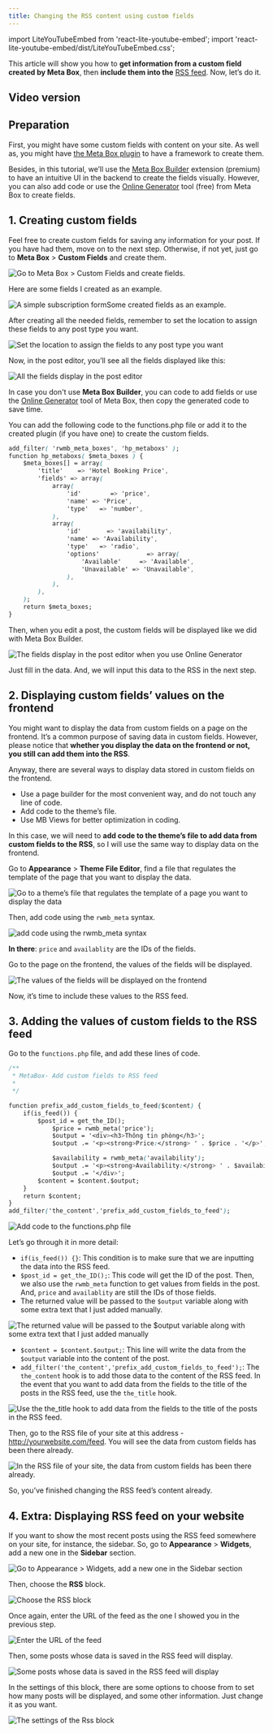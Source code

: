 ```yaml
---
title: Changing the RSS content using custom fields
---
```


import LiteYouTubeEmbed from 'react-lite-youtube-embed';
import 'react-lite-youtube-embed/dist/LiteYouTubeEmbed.css';

This article will show you how to **get information from a custom field created by Meta Box**, then **include them into the** [RSS feed](https://gretathemes.com/rss-feed-applications-wordpress/). Now, let’s do it.

## Video version

<LiteYouTubeEmbed id='PJR2Unkz4WE'/>

## Preparation

First, you might have some custom fields with content on your site. As well as, you might have [the Meta Box plugin](https://wordpress.org/plugins/meta-box/) to have a framework to create them.
 
Besides, in this tutorial, we’ll use the [Meta Box Builder](https://metabox.io/plugins/meta-box-builder/) extension (premium) to have an intuitive UI in the backend to create the fields visually. However, you can also add code or use the [Online Generator](https://metabox.io/online-generator/) tool (free) from Meta Box to create fields.

## 1. Creating custom fields

Feel free to create custom fields for saving any information for your post. If you have had them, move on to the next step. Otherwise, if not yet, just go to **Meta Box** > **Custom Fields** and create them.

![Go to Meta Box > Custom Fields and create fields.](https://i.imgur.com/FRD5WT0.png)

Here are some fields I created as an example.

![A simple subscription formSome created fields as an example.](https://i.imgur.com/YPrYnej.png)

After creating all the needed fields, remember to set the location to assign these fields to any post type you want.

![Set the location to assign the fields to any post type you want](https://i.imgur.com/gbl0AO0.png)

Now, in the post editor, you’ll see all the fields displayed like this:

![All the fields display in the post editor](https://i.imgur.com/wpW5tXw.png)

In case you don't use **Meta Box Builder**, you can code to add fields or use the [Online Generator](https://metabox.io/online-generator/) tool of Meta Box, then copy the generated code to save time.

You can add the following code to the functions.php file or add it to the created plugin (if you have one) to create the custom fields.

```css
add_filter( 'rwmb_meta_boxes', 'hp_metaboxs' );
function hp_metaboxs( $meta_boxes ) {
    $meta_boxes[] = array(
        'title'    => 'Hotel Booking Price',
        'fields' => array(
            array(
                'id'        => 'price',
                'name' => 'Price',
                'type'   => 'number',
            ),
            array(
                'id'       => 'availability',
                'name' => 'Availability',
                'type'   => 'radio',
                'options'             => array(
                    'Available'     => 'Available',
                    'Unavailable' => 'Unavailable',
                ),
            ),
        ),
    );
    return $meta_boxes;
}
```

Then, when you edit a post, the custom fields will be displayed like we did with Meta Box Builder.

![The fields display in the post editor when you use Online Generator](https://i.imgur.com/wpW5tXw.png)

Just fill in the data. And, we will input this data to the RSS in the next step.

## 2. Displaying custom fields’ values on the frontend

You might want to display the data from custom fields on a page on the frontend. It’s a common purpose of saving data in custom fields. However, please notice that **whether you display the data on the frontend or not, you still can add them into the RSS**.

Anyway, there are several ways to display data stored in custom fields on the frontend.

* Use a page builder for the most convenient way, and do not touch any line of code.
* Add code to the theme’s file.
* Use MB Views for better optimization in coding.

In this case, we will need to **add code to the theme’s file to add data from custom fields to the RSS**, so I will use the same way to display data on the frontend.

Go to **Appearance** > **Theme File Editor**, find a file that regulates the template of the page that you want to display the data.

![Go to a theme’s file that regulates the template of a page you want to display the data](https://i.imgur.com/EtxhzlE.png)

Then, add code using the `rwmb_meta` syntax.

![add code using the rwmb_meta syntax](https://i.imgur.com/zBzM906.png)

**In there**: `price` and `availablity` are the IDs of the fields.

Go to the page on the frontend, the values of the fields will be displayed.

![The values of the fields will be displayed on the frontend](https://i.imgur.com/cdPqj3Y.png)

Now, it’s time to include these values to the RSS feed.

## 3. Adding the values of custom fields to the RSS feed

Go to the `functions.php` file, and add these lines of code.

```css
/**
 * MetaBox- Add custom fields to RSS feed
 *
 */

function prefix_add_custom_fields_to_feed($content) {
    if(is_feed()) {
        $post_id = get_the_ID();
            $price = rwmb_meta('price');
            $output = '<div><h3>Thông tin phòng</h3>';
            $output .= '<p><strong>Price:</strong> ' . $price . '</p>';

            $availability = rwmb_meta('availability');
            $output .= '<p><strong>Availability:</strong> ' . $availability . '</p>';
            $output .= '</div>'; 
        $content = $content.$output;
    }
    return $content;
}
add_filter('the_content','prefix_add_custom_fields_to_feed');
```

![Add code to the functions.php file](https://i.imgur.com/EQ0h5dZ.png)

Let’s go through it in more detail:

* `if(is_feed()) {}`: This condition is to make sure that we are inputting the data into the RSS feed.
* `$post_id = get_the_ID();`: This code will get the ID of the post. Then, we also use the `rwmb_meta` function to get values from fields in the post. And, `price` and `availablity` are still the IDs of those fields.
* The returned value will be passed to the `$output` variable along with some extra text that I just added manually.

![The returned value will be passed to the $output variable along with some extra text that I just added manually](https://i.imgur.com/ywCJm7x.png)

* `$content = $content.$output;`: This line will write the data from the `$output` variable into the content of the post.
* `add_filter('the_content','prefix_add_custom_fields_to_feed');`: The `the_content` hook is to add those data to the content of the RSS feed. In the event that you want to add data from the fields to the title of the posts in the RSS feed, use the `the_title` hook.

![Use the the_title hook to add data from the fields to the title of the posts in the RSS feed.](https://i.imgur.com/4WuAw7C.png)

Then, go to the RSS file of your site at this address - http://yourwebsite.com/feed. You will see the data from custom fields has been there already.

![In the RSS file of your site, the data from custom fields has been there already.](https://i.imgur.com/itblCLZ.png)

So, you’ve finished changing the RSS feed’s content already.

## 4. Extra: Displaying RSS feed on your website

If you want to show the most recent posts using the RSS feed somewhere on your site, for instance, the sidebar. So, go to **Appearance** > **Widgets**, add a new one in the **Sidebar** section. 

![Go to Appearance > Widgets, add a new one in the Sidebar section](https://i.imgur.com/uIkiXyM.png)

Then, choose the **RSS** block.

![Choose the RSS block](https://i.imgur.com/dRwH2Gh.png)

Once again, enter the URL of the feed as the one I showed you in the previous step.

![Enter the URL of the feed](https://i.imgur.com/hCgxy6v.png)

Then, some posts whose data is saved in the RSS feed will display.

![Some posts whose data is saved in the RSS feed will display](https://i.imgur.com/Nv8aCdH.png)

In the settings of this block, there are some options to choose from to set how many posts will be displayed, and some other information. Just change it as you want.

![The settings of the Rss block](https://i.imgur.com/CxoWt30.png)
